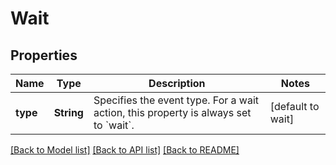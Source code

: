 # Wait
## Properties

| Name | Type | Description | Notes |
|------------ | ------------- | ------------- | -------------|
| **type** | **String** | Specifies the event type. For a wait action, this property is  always set to &#x60;wait&#x60;.  | [default to wait] |

[[Back to Model list]](../README.md#documentation-for-models) [[Back to API list]](../README.md#documentation-for-api-endpoints) [[Back to README]](../README.md)

